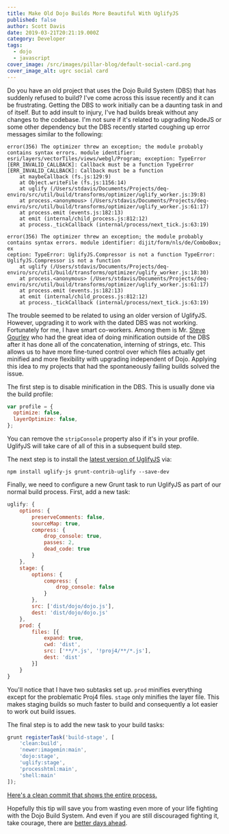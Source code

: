 ```yaml
---
title: Make Old Dojo Builds More Beautiful With UglifyJS
published: false
author: Scott Davis
date: 2019-03-21T20:21:19.000Z
category: Developer
tags:
  - dojo
  - javascript
cover_image: /src/images/pillar-blog/default-social-card.png
cover_image_alt: ugrc social card
---
```


Do you have an old project that uses the Dojo Build System (DBS) that has suddenly refused to build? I've come across this issue recently and it can be frustrating. Getting the DBS to work initially can be a daunting task in and of itself. But to add insult to injury, I've had builds break without any changes to the codebase. I'm not sure if it's related to upgrading NodeJS or some other dependency but the DBS recently started coughing up error messages similar to the following:

```
error(356) The optimizer threw an exception; the module probably contains syntax errors. module identifier: esri/layers/vectorTiles/views/webgl/Program; exception: TypeError [ERR_INVALID_CALLBACK]: Callback must be a function TypeError [ERR_INVALID_CALLBACK]: Callback must be a function
    at maybeCallback (fs.js:129:9)
    at Object.writeFile (fs.js:1156:14)
    at uglify (/Users/stdavis/Documents/Projects/deq-enviro/src/util/build/transforms/optimizer/uglify_worker.js:39:8)
    at process.<anonymous> (/Users/stdavis/Documents/Projects/deq-enviro/src/util/build/transforms/optimizer/uglify_worker.js:61:17)
    at process.emit (events.js:182:13)
    at emit (internal/child_process.js:812:12)
    at process._tickCallback (internal/process/next_tick.js:63:19)
```

```
error(356) The optimizer threw an exception; the module probably contains syntax errors. module identifier: dijit/form/nls/de/ComboBox; ex
ception: TypeError: UglifyJS.Compressor is not a function TypeError: UglifyJS.Compressor is not a function
    at uglify (/Users/stdavis/Documents/Projects/deq-enviro/src/util/build/transforms/optimizer/uglify_worker.js:18:30)
    at process.<anonymous> (/Users/stdavis/Documents/Projects/deq-enviro/src/util/build/transforms/optimizer/uglify_worker.js:61:17)
    at process.emit (events.js:182:13)
    at emit (internal/child_process.js:812:12)
    at process._tickCallback (internal/process/next_tick.js:63:19)
```

The trouble seemed to be related to using an older version of UglifyJS. However, upgrading it to work with the dated DBS was not working. Fortunately for me, I have smart co-workers. Among them is Mr. [Steve Gourley](https://x.com/steve_ugrc) who had the great idea of doing minification outside of the DBS after it has done all of the concatenation, interning of strings, etc. This allows us to have more fine-tuned control over which files actually get minified and more flexibility with upgrading independent of Dojo. Applying this idea to my projects that had the spontaneously failing builds solved the issue.

The first step is to disable minification in the DBS. This is usually done via the build profile:

```js
var profile = {
  optimize: false,
  layerOptimize: false,
};
```

You can remove the `stripConsole` property also if it's in your profile. UglifyJS will take care of all of this in a subsequent build step.

The next step is to install the [latest version of UglifyJS](https://www.npmjs.com/package/uglify-js) via:

```
npm install uglify-js grunt-contrib-uglify --save-dev
```

Finally, we need to configure a new Grunt task to run UglifyJS as part of our normal build process. First, add a new task:

```js
uglify: {
    options: {
        preserveComments: false,
        sourceMap: true,
        compress: {
            drop_console: true,
            passes: 2,
            dead_code: true
        }
    },
    stage: {
        options: {
            compress: {
                drop_console: false
            }
        },
        src: ['dist/dojo/dojo.js'],
        dest: 'dist/dojo/dojo.js'
    },
    prod: {
        files: [{
            expand: true,
            cwd: 'dist',
            src: ['**/*.js', '!proj4/**/*.js'],
            dest: 'dist'
        }]
    }
}
```

You'll notice that I have two subtasks set up. `prod` minifies everything except for the problematic Proj4 files. `stage` only minifies the layer file. This makes staging builds so much faster to build and consequently a lot easier to work out build issues.

The final step is to add the new task to your build tasks:

```js
grunt registerTask('build-stage', [
    'clean:build',
    'newer:imagemin:main',
    'dojo:stage',
    'uglify:stage',
    'processhtml:main',
    'shell:main'
]);
```

[Here's a clean commit that shows the entire process.](https://github.com/agrc/deq-enviro/commit/1b55a487da4ecb898f04aef13fc50fb4db13e749)

Hopefully this tip will save you from wasting even more of your life fighting with the Dojo Build System. And even if you are still discouraged fighting it, take courage, there are [better days ahead](https://github.com/agrc/atlas/blob/160ba7c8133fd438c31e2fbe0a2c93bbc24be3ce/package.json#L24).
